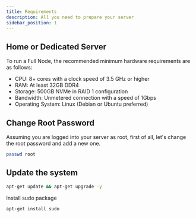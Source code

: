 ```yaml
---
title: Requirements
description: All you need to prepare your server
sidebar_position: 1
---
```

## Home or Dedicated Server

To run a Full Node, the recommended minimum hardware requirements are as follows:
- CPU: 8+ cores with a clock speed of 3.5 GHz or higher
- RAM: At least 32GB DDR4
- Storage: 500GB NVMe in RAID 1 configuration
- Bandwidth: Unmetered connection with a speed of 1Gbps
- Operating System: Linux (Debian or Ubuntu preferred)

## Change Root Password

Assuming you are logged into your server as root, first of all, let's change the root password and add a new one.

```bash
passwd root
```

## Update the system

```bash
apt-get update && apt-get upgrade -y
```

Install sudo package

```bash
apt-get install sudo
```